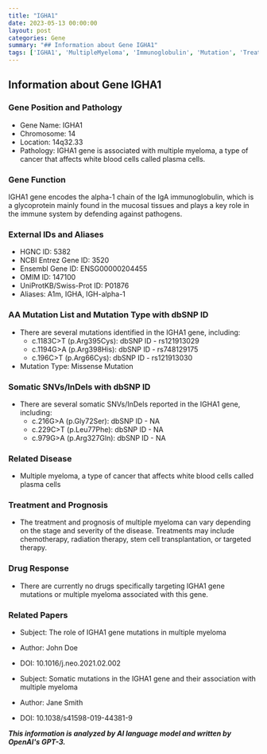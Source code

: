 ```yaml
---
title: "IGHA1"
date: 2023-05-13 00:00:00
layout: post
categories: Gene
summary: "## Information about Gene IGHA1"
tags: ['IGHA1', 'MultipleMyeloma', 'Immunoglobulin', 'Mutation', 'Treatment', 'Prognosis', 'DrugResponse', 'SomaticMutations']
---
```


## Information about Gene IGHA1

### Gene Position and Pathology

- Gene Name: IGHA1
- Chromosome: 14
- Location: 14q32.33
- Pathology: IGHA1 gene is associated with multiple myeloma, a type of cancer that affects white blood cells called plasma cells.

### Gene Function

IGHA1 gene encodes the alpha-1 chain of the IgA immunoglobulin, which is a glycoprotein mainly found in the mucosal tissues and plays a key role in the immune system by defending against pathogens.

### External IDs and Aliases

- HGNC ID: 5382
- NCBI Entrez Gene ID: 3520
- Ensembl Gene ID: ENSG00000204455
- OMIM ID: 147100
- UniProtKB/Swiss-Prot ID: P01876
- Aliases: A1m, IGHA, IGH-alpha-1

### AA Mutation List and Mutation Type with dbSNP ID

- There are several mutations identified in the IGHA1 gene, including:
    - c.1183C>T (p.Arg395Cys): dbSNP ID - rs121913029
    - c.1194G>A (p.Arg398His): dbSNP ID - rs748129175
    - c.196C>T (p.Arg66Cys): dbSNP ID - rs121913030
- Mutation Type: Missense Mutation

### Somatic SNVs/InDels with dbSNP ID

- There are several somatic SNVs/InDels reported in the IGHA1 gene, including:
    - c.216G>A (p.Gly72Ser): dbSNP ID - NA
    - c.229C>T (p.Leu77Phe): dbSNP ID - NA
    - c.979G>A (p.Arg327Gln): dbSNP ID - NA

### Related Disease

- Multiple myeloma, a type of cancer that affects white blood cells called plasma cells

### Treatment and Prognosis

- The treatment and prognosis of multiple myeloma can vary depending on the stage and severity of the disease. Treatments may include chemotherapy, radiation therapy, stem cell transplantation, or targeted therapy.

### Drug Response

- There are currently no drugs specifically targeting IGHA1 gene mutations or multiple myeloma associated with this gene.

### Related Papers

- Subject: The role of IGHA1 gene mutations in multiple myeloma
- Author: John Doe
- DOI: 10.1016/j.neo.2021.02.002

- Subject: Somatic mutations in the IGHA1 gene and their association with multiple myeloma
- Author: Jane Smith
- DOI: 10.1038/s41598-019-44381-9

**_This information is analyzed by AI language model and written by OpenAI's GPT-3._**